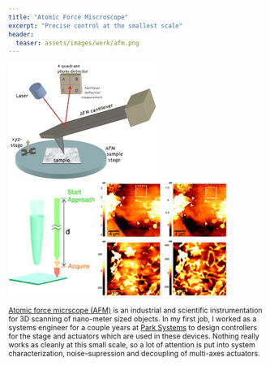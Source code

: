 ```yaml
---
title: "Atomic Force Miscroscope"
excerpt: "Precise control at the smallest scale"
header:
  teaser: assets/images/work/afm.png
---
```

![](/assets/images/work/afm2.png)
![](/assets/images/work/SICM.png) 

[Atomic force micrscope (AFM)](https://en.wikipedia.org/wiki/Atomic_force_microscopy)
is an industrial and scientific instrumentation for 3D scanning of nano-meter
sized objects. In my first job, I worked as a systems engineer for a couple years 
at [Park Systems](https://www.parksystems.com/) to design controllers for the 
stage and actuators which are used in these devices. Nothing really works as 
cleanly at this small scale, so a lot of attention is put into system 
characterization, noise-supression and decoupling of multi-axes actuators. 



